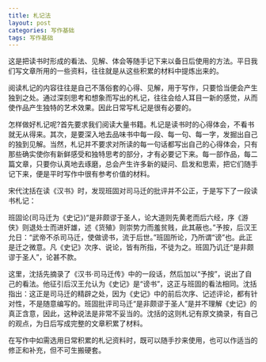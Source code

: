 ```yaml
---
title: 札记法
layout: post
categories: 写作基础
tags: 写作基础
---
```


这是把读书时形成的看法、见解、体会等随手记下来以备日后使用的方法。平日我们写文章所用的一些资料，往往就是从这些积累的材料中提炼出来的。

阅读札记的内容往往是自己不落俗套的心得、见解，用于写作，只要恰当便会产生独到之处。通过深刻思考和想象而写出的札记，往往会给人耳目一新的感觉，从而使作品产生独特的艺术效果。因此日常写札记是很有必要的。

怎样做好札记呢?首先要求我们阅读大量书籍。札记是读书时的心得体会，不看书就无从得来。其次，是要深入地去品味书中每一段、每一句、每一字，发掘出自己的独到见解。当然，札记并不要求对所读的每一句话都写出自己的心得体会，只有那些确实使你有新鲜感受和独特思考的部分，才有必要记下来。每一部作品，每二篇文章，只要你认真地去琢磨，总会产生许多新的疑问、启发和思索，把它们随手记下来，便是平时写作中很有参考价值的材料。

宋代沈括在读《汉书》时，发现班固对司马迁的批评并不公正，于是写下了一段读书札记：

班固论(司马迁为《史记》)“是非颇谬于圣人，论大道则先黄老而后六经，序《游侠》则退处士而进奸雄，述《货殖》则崇势力而羞贫贱，此其蔽也。”予按，后汉王允日：“武帝不杀司马迁，使做谤书，流于后世。”班固所论，乃所谓“谤”也。此正是迁之微意。凡《史记》次序、说论，皆有所指，不徒为之。班固乃讥迁“是非颇谬于圣人”，论甚不款。

这里，沈括先摘录了《汉书·司马迁传》中的一段话，然后加以“予按”，说出了自己的看法。他征引后汉王允认为《史记》是“谤书”，这正与班固的看法相同。沈括指出：这正是司马迁的精辟之处，因为《史记》中的前后次序、记述评论，都有针对性，不是随意编写的。班固批评司马迁“是非颇谬于圣人”是并不理解《史记》的真正含意，因此，这种说法是非常不妥当的。沈括的这则札记有原文摘录，有自己的观点，为日后写成完整的文章积累了材料。

在写作中如需选用日常积累的札记资料时，既可以随手抄来使用，也可以作适当的修正和补充，但不可生搬硬套。 